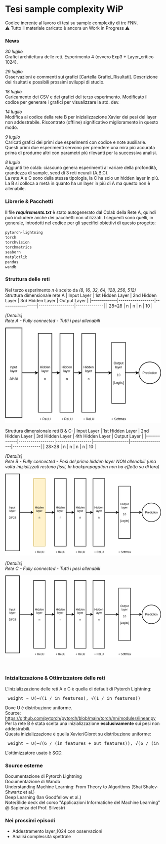 # Tesi sample complexity WiP

Codice inerente al lavoro di tesi su sample complexity di tre FNN. <br>
⚠️ Tutto il materiale caricato è ancora un Work in Progress ⚠️

### News
_30 luglio_ <br>
Grafici architettura delle reti. Esperimento 4 (ovvero Exp3 + Layer_critico 1024).

_29 luglio_ <br>
Osservazioni e commenti sui grafici [Cartella Grafici_Risultati]. Descrizione dei risultati e possibili prossimi sviluppi di studio.

_18 luglio_ <br>
Caricamento dei CSV e dei grafici del terzo esperimento. Modificato il codice per generare i grafici per visualizzare la std. dev.

_14 luglio_ <br>
Modifica al codice della rete B per inizializzazione Xavier dei pesi del layer non addestrabile. Riscontrato (offline) significativo miglioramento in questo modo.

_9 luglio_ <br>
Caricati grafici dei primi due esperimenti con codice e note ausiliarie. <br>
Questi primi due esperimenti servono per prendere una mira più accurata prima di produrne altri con parametri più rilevanti per la successiva analisi.<br>

_8 luglio_ <br>
Aggiunti tre colab: ciascuno genera esperimenti al variare della profondità, grandezza di sample, seed di 3 reti neurali (A,B,C). <br>
La rete A e C sono della stessa tipologia, la C ha solo un hidden layer in più. La B si colloca a metà in quanto ha un layer in più di A ma questo non è allenabile.

### Librerie & Pacchetti
Il file **_requirements.txt_** è stato autogenerato dal Colab della Rete A, quindi può includere anche dei pacchetti non utilizzati. I seguenti sono quelli, in generale, 
introdotti nel codice per gli specifici obiettivi di questo progetto:

    pytorch-lightning 
    torch
    torchvision
    torchmetrics
    seaborn
    matplotlib
    pandas
    wandb

### Struttura delle reti
Nel terzo esperimento _n_ è scelto da _(8, 16, 32, 64, 128, 256, 512)_ <br> 
Struttura dimensionale rete A
| Input Layer | 1st Hidden Layer | 2nd Hidden Layer | 3rd Hidden Layer | Output Layer |
|-------------|------------------|------------------|------------------|--------------|
| 28×28       | n                | n                | n                | 10           |

_[Details] <br>
Rete A - Fully connected - Tutti i pesi allenabili_

![Rete A](https://github.com/WrongMedal/Th_Sample_Complexity/blob/main/Codice_generatore_esperimenti/ReteA.drawio.png)

Struttura dimensionale reti B & C:
| Input Layer | 1st Hidden Layer | 2nd Hidden Layer | 3rd Hidden Layer | 4th Hidden Layer | Output Layer |
|-------------|------------------|------------------|------------------|------------------|--------------|
| 28×28       | n                | n                | n                | n                | 10           |

_[Details] <br>
Rete B - Fully connected - Pesi del primo hidden layer NON allenabili (una volta inizializzati restano fissi, la backpropagation non ha effetto su di loro)_

![Rete B](https://github.com/WrongMedal/Th_Sample_Complexity/blob/main/Codice_generatore_esperimenti/ReteB.drawio.png)

_[Details] <br>
Rete C - Fully connected - Tutti i pesi allenabili_

![Rete C](https://github.com/WrongMedal/Th_Sample_Complexity/blob/main/Codice_generatore_esperimenti/ReteC.drawio.png)

<br>

### Inizializzazione & Ottimizzatore delle reti
L'inizializzazione delle reti A e C è quella di default di Pytorch Lightning:
<pre> weight ~ U(−√(1 / in_features), √(1 / in_features)) </pre>
Dove U è distribuzione uniforme. <br>
Source: https://github.com/pytorch/pytorch/blob/main/torch/nn/modules/linear.py <br>
Per la rete B è stata scelta una inizializzazione **esclusivamente** sui pesi non addestrabili. <br>
Questa inizializzazione è quella Xavier/Glorot su distribuzione uniforme:
<pre> weight ~ U(−√(6 / (in_features + out_features)), √(6 / (in_features + out_features))) </pre>

L'ottimizzatore usato è SGD.

### Source esterne
Documentazione di Pytorch Lightning <br>
Documentazione di Wandb<br>
Understanding Machine Learning: From Theory to Algorithms (Shai Shalev-Shwartz et al.)<br>
Deep Learning (Ian Goodfellow et al.) <br>
Note/Slide deck del corso "Applicazioni Informatiche del Machine Learning" @ Sapienza del Prof. Silvestri

### Nei prossimi episodi
- Addestramento layer_1024 con osservazioni
- Analisi complessità spettrale 
